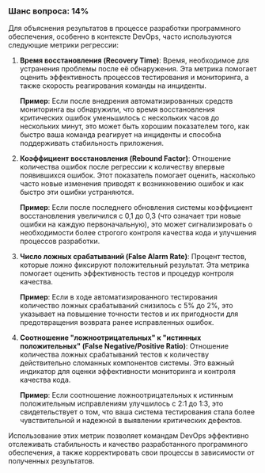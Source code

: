 ### Шанс вопроса: 14%

Для объяснения результатов в процессе разработки программного обеспечения, особенно в контексте DevOps, часто используются следующие метрики регрессии:

1. **Время восстановления (Recovery Time)**: Время, необходимое для устранения проблемы после её обнаружения. Эта метрика помогает оценить эффективность процессов тестирования и мониторинга, а также скорость реагирования команды на инциденты.

   **Пример**: Если после внедрения автоматизированных средств мониторинга вы обнаружили, что время восстановления критических ошибок уменьшилось с нескольких часов до нескольких минут, это может быть хорошим показателем того, как быстро ваша команда реагирует на инциденты и способна поддерживать стабильность приложения.

2. **Коэффициент восстановления (Rebound Factor)**: Отношение количества ошибок после регрессии к количеству впервые появившихся ошибок. Этот показатель помогает оценить, насколько часто новые изменения приводят к возникновению ошибок и как быстро эти ошибки устраняются.

   **Пример**: Если после последнего обновления системы коэффициент восстановления увеличился с 0,1 до 0,3 (что означает три новые ошибки на каждую первоначальную), это может сигнализировать о необходимости более строгого контроля качества кода и улучшения процессов разработки.

3. **Число ложных срабатываний (False Alarm Rate)**: Процент тестов, которые ложно фиксируют положительный результат. Эта метрика помогает оценить эффективность тестов и процедур контроля качества.

   **Пример**: Если в ходе автоматизированного тестирования количество ложных срабатываний снизилось с 5% до 2%, это указывает на повышение точности тестов и их пригодности для предотвращения возврата ранее исправленных ошибок.

4. **Соотношение "ложноотрицательных" к "истинных положительных" (False Negative/Positive Ratio)**: Отношение количества ложных срабатываний тестов к количеству действительно сломанных компонентов системы. Это важный индикатор для оценки эффективности мониторинга и контроля качества кода.

   **Пример**: Если соотношение ложноотрицательных к истинным положительным исправлениям улучшилось с 2:1 до 1:3, это свидетельствует о том, что ваша система тестирования стала более чувствительной и надежной в выявлении критических дефектов.

Использование этих метрик позволяет командам DevOps эффективно отслеживать стабильность и качество разработанного программного обеспечения, а также корректировать свои процессы в зависимости от полученных результатов.